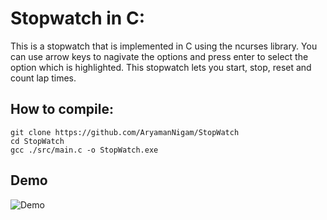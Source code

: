 # Stopwatch in C:
This is a stopwatch that is implemented in C using the ncurses library. You can use arrow keys to nagivate the options and press enter to select the option which is highlighted. This stopwatch lets you start, stop, reset and count lap times.

## How to compile:
```
git clone https://github.com/AryamanNigam/StopWatch
cd StopWatch
gcc ./src/main.c -o StopWatch.exe
``` 

## Demo
![Demo]("./assets\Demo.gif")